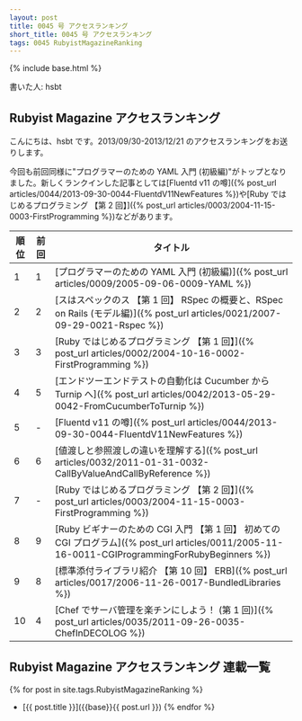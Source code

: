 ```yaml
---
layout: post
title: 0045 号 アクセスランキング
short_title: 0045 号 アクセスランキング
tags: 0045 RubyistMagazineRanking
---
```

{% include base.html %}


書いた人: hsbt

## Rubyist Magazine アクセスランキング

こんにちは、hsbt です。2013/09/30-2013/12/21 のアクセスランキングをお送りします。

今回も前回同様に"プログラマーのための YAML 入門 (初級編)"がトップとなりました。新しくランクインした記事としては[Fluentd v11 の噂]({% post_url articles/0044/2013-09-30-0044-FluentdV11NewFeatures %})や[Ruby ではじめるプログラミング 【第 2 回】]({% post_url articles/0003/2004-11-15-0003-FirstProgramming %})などがあります。

| 順位| 前回| タイトル|
|---|---|---|
| 1| 1| [プログラマーのための YAML 入門 (初級編)]({% post_url articles/0009/2005-09-06-0009-YAML %})|
| 2| 2| [スはスペックのス 【第 1 回】 RSpec の概要と、RSpec on Rails (モデル編)]({% post_url articles/0021/2007-09-29-0021-Rspec %})|
| 3| 3| [Ruby ではじめるプログラミング 【第 1 回】]({% post_url articles/0002/2004-10-16-0002-FirstProgramming %})|
| 4| 5| [エンドツーエンドテストの自動化は Cucumber から Turnip へ]({% post_url articles/0042/2013-05-29-0042-FromCucumberToTurnip %})|
| 5| -| [Fluentd v11 の噂]({% post_url articles/0044/2013-09-30-0044-FluentdV11NewFeatures %})|
| 6| 6| [値渡しと参照渡しの違いを理解する]({% post_url articles/0032/2011-01-31-0032-CallByValueAndCallByReference %})|
| 7| -| [Ruby ではじめるプログラミング 【第 2 回】]({% post_url articles/0003/2004-11-15-0003-FirstProgramming %})|
| 8| 9| [Ruby ビギナーのための CGI 入門 【第 1 回】 初めての CGI プログラム]({% post_url articles/0011/2005-11-16-0011-CGIProgrammingForRubyBeginners %})|
| 9| 8| [標準添付ライブラリ紹介 【第 10 回】 ERB]({% post_url articles/0017/2006-11-26-0017-BundledLibraries %})|
| 10| 4| [Chef でサーバ管理を楽チンにしよう！ (第 1 回)]({% post_url articles/0035/2011-09-26-0035-ChefInDECOLOG %})|


## Rubyist Magazine アクセスランキング 連載一覧

{% for post in site.tags.RubyistMagazineRanking %}
  - [{{ post.title }}]({{base}}{{ post.url }})
{% endfor %}


